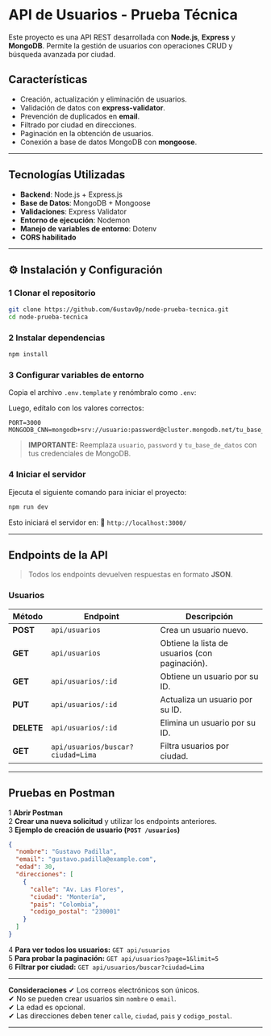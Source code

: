 #  API de Usuarios - Prueba Técnica

Este proyecto es una API REST desarrollada con **Node.js**, **Express** y **MongoDB**. Permite la gestión de usuarios con operaciones CRUD y búsqueda avanzada por ciudad.

##  **Características**
- Creación, actualización y eliminación de usuarios.  
- Validación de datos con **express-validator**.  
- Prevención de duplicados en **email**.  
- Filtrado por ciudad en direcciones.  
- Paginación en la obtención de usuarios.  
- Conexión a base de datos MongoDB con **mongoose**.  

---

##  **Tecnologías Utilizadas**
- **Backend**: Node.js + Express.js  
- **Base de Datos**: MongoDB + Mongoose  
- **Validaciones**: Express Validator  
- **Entorno de ejecución**: Nodemon  
- **Manejo de variables de entorno**: Dotenv  
- **CORS habilitado**  

---

## ⚙ **Instalación y Configuración**

###  **1️ Clonar el repositorio**
```bash
git clone https://github.com/6ustav0p/node-prueba-tecnica.git
cd node-prueba-tecnica

```

###  **2️ Instalar dependencias**
```bash
npm install
```

###  **3️ Configurar variables de entorno**
Copia el archivo `.env.template` y renómbralo como `.env`:

Luego, edítalo con los valores correctos:

```env
PORT=3000
MONGODB_CNN=mongodb+srv://usuario:password@cluster.mongodb.net/tu_base_de_datos
```

> **IMPORTANTE:** Reemplaza `usuario`, `password` y `tu_base_de_datos` con tus credenciales de MongoDB.

###  **4️ Iniciar el servidor**
Ejecuta el siguiente comando para iniciar el proyecto:
```bash
npm run dev
```
Esto iniciará el servidor en:
📍 `http://localhost:3000/`

---

##  **Endpoints de la API**
> Todos los endpoints devuelven respuestas en formato **JSON**.

### **Usuarios**
| Método | Endpoint | Descripción |
|--------|---------|------------|
| **POST** | `api/usuarios` | Crea un usuario nuevo. |
| **GET** | `api/usuarios` | Obtiene la lista de usuarios (con paginación). |
| **GET** | `api/usuarios/:id` | Obtiene un usuario por su ID. |
| **PUT** | `api/usuarios/:id` | Actualiza un usuario por su ID. |
| **DELETE** | `api/usuarios/:id` | Elimina un usuario por su ID. |
| **GET** | `api/usuarios/buscar?ciudad=Lima` | Filtra usuarios por ciudad. |

---

## **Pruebas en Postman**
1 **Abrir Postman**  
2 **Crear una nueva solicitud** y utilizar los endpoints anteriores.  
3️ **Ejemplo de creación de usuario (`POST /usuarios`)**
```json
{
  "nombre": "Gustavo Padilla",
  "email": "gustavo.padilla@example.com",
  "edad": 30,
  "direcciones": [
    {
      "calle": "Av. Las Flores",
      "ciudad": "Montería",
      "pais": "Colombia",
      "codigo_postal": "230001"
    }
  ]
}
```
4️ **Para ver todos los usuarios:** `GET api/usuarios`  
5️ **Para probar la paginación:** `GET api/usuarios?page=1&limit=5`  
6️ **Filtrar por ciudad:** `GET api/usuarios/buscar?ciudad=Lima`

---

 **Consideraciones**
✔ Los correos electrónicos son únicos.  
✔ No se pueden crear usuarios sin `nombre` o `email`.  
✔ La edad es opcional.  
✔ Las direcciones deben tener `calle`, `ciudad`, `pais` y `codigo_postal`.

---
